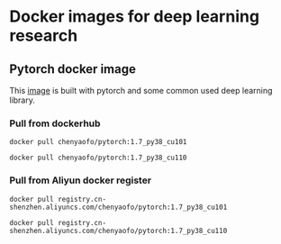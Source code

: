 # Docker images for deep learning research

## Pytorch docker image

This [image](https://hub.docker.com/r/chenyaofo/pytorch) is built with pytorch and some common used deep learning library.

### Pull from dockerhub

```
docker pull chenyaofo/pytorch:1.7_py38_cu101
```

```
docker pull chenyaofo/pytorch:1.7_py38_cu110
```

### Pull from Aliyun docker register

```
docker pull registry.cn-shenzhen.aliyuncs.com/chenyaofo/pytorch:1.7_py38_cu101
```

```
docker pull registry.cn-shenzhen.aliyuncs.com/chenyaofo/pytorch:1.7_py38_cu110
```
